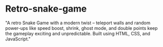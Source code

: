 # Retro-snake-game
"A retro Snake Game with a modern twist – teleport walls and random power-ups like speed boost, shrink, ghost mode, and double points keep the gameplay exciting and unpredictable. Built using HTML, CSS, and JavaScript."
